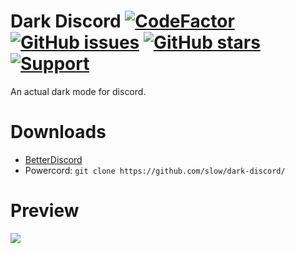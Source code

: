 # Dark Discord [![CodeFactor](https://www.codefactor.io/repository/github/slow/dark-discord/badge)](https://www.codefactor.io/repository/github/slow/dark-discord) [![GitHub issues](https://img.shields.io/github/issues/slow/dark-discord?style=flat)](https://github.com/slow/dark-discord/issues) [![GitHub stars](https://img.shields.io/github/stars/slow/dark-discord?style=flat)](https://github.com/slow/dark-discord/stargazers) [![Support](https://img.shields.io/discord/887015827134632057)](https://discord.gg/HQ5N7Rcajc)
An actual dark mode for discord.

# Downloads
- [BetterDiscord](https://slow.github.io/downloader/?theme=dark-discord)
- Powercord: `git clone https://github.com/slow/dark-discord/`

# Preview
<img src="https://media.wtf/93320759"/>
